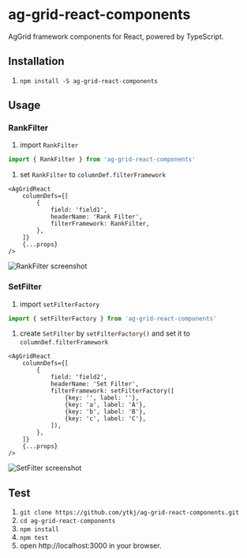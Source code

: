 # ag-grid-react-components
AgGrid framework components for React, powered by TypeScript.

## Installation

1. `npm install -S ag-grid-react-components`

## Usage

### RankFilter

1. import `RankFilter`

  ```typescript
  import { RankFilter } from 'ag-grid-react-components'
  ```

1. set `RankFilter` to `columnDef.filterFramework`
  
  ```tsx
  <AgGridReact
      columnDefs={[
          {
              field: 'field1',
              headerName: 'Rank Filter',
              filterFramework: RankFilter,
          },
      ]}
      {...props}
  />
  ``` 


![RankFilter screenshot](https://ytkj.github.io/ag-grid-react-components/images/rank-filter.png)


### SetFilter

1. import `setFilterFactory`

  ```typescript
  import { setFilterFactory } from 'ag-grid-react-components'
  ```
    
1. create `SetFilter` by `setFilterFactory()` and set it to `columnDef.filterFramework`

  ```tsx
  <AgGridReact
      columnDefs={[
          {
              field: 'field2',
              headerName: 'Set Filter',
              filterFramework: setFilterFactory([
                  {key: '', label: ''},
                  {key: 'a', label: 'A'},
                  {key: 'b', label: 'B'},
                  {key: 'c', label: 'C'},
              ]),
          },
      ]}
      {...props}
  />
  ```

![SetFilter screenshot](https://ytkj.github.io/ag-grid-react-components/images/set-filter.png)


## Test

1. `git clone https://github.com/ytkj/ag-grid-react-components.git`
1. `cd ag-grid-react-components`
1. `npm install`
1. `npm test`
1. open http://localhost:3000 in your browser.
